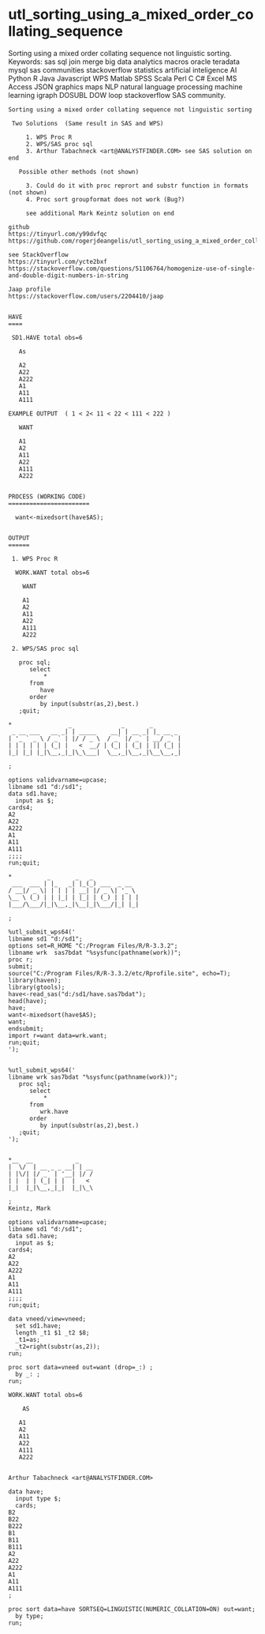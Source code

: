 # utl_sorting_using_a_mixed_order_collating_sequence
Sorting using a mixed order collating sequence not linguistic sorting.  Keywords: sas sql join merge big data analytics macros oracle teradata mysql sas communities stackoverflow statistics artificial inteligence AI Python R Java Javascript WPS Matlab SPSS Scala Perl C C# Excel MS Access JSON graphics maps NLP natural language processing machine learning igraph DOSUBL DOW loop stackoverflow SAS community.

    Sorting using a mixed order collating sequence not linguistic sorting

     Two Solutions  (Same result in SAS and WPS)

         1. WPS Proc R
         2. WPS/SAS proc sql
         3. Arthur Tabachneck <art@ANALYSTFINDER.COM> see SAS solution on end

       Possible other methods (not shown)

         3. Could do it with proc reprort and substr function in formats (not shown)
         4. Proc sort groupformat does not work (Bug?)
                 
         see additional Mark Keintz solution on end
        
    github
    https://tinyurl.com/y99dvfqc
    https://github.com/rogerjdeangelis/utl_sorting_using_a_mixed_order_collating_sequence_not_supported_in_sas

    see StackOverflow
    https://tinyurl.com/ycte2bxf
    https://stackoverflow.com/questions/51106764/homogenize-use-of-single-and-double-digit-numbers-in-string

    Jaap profile
    https://stackoverflow.com/users/2204410/jaap


    HAVE
    ====

     SD1.HAVE total obs=6

       As

       A2
       A22
       A222
       A1
       A11
       A111

    EXAMPLE OUTPUT  ( 1 < 2< 11 < 22 < 111 < 222 )

       WANT

       A1
       A2
       A11
       A22
       A111
       A222


    PROCESS (WORKING CODE)
    =======================

      want<-mixedsort(have$AS);


    OUTPUT
    ======

     1. WPS Proc R

      WORK.WANT total obs=6

        WANT

        A1
        A2
        A11
        A22
        A111
        A222

     2. WPS/SAS proc sql

       proc sql;
          select
              *
          from
             have
          order
             by input(substr(as,2),best.)
       ;quit;

    *                _              _       _
     _ __ ___   __ _| | _____    __| | __ _| |_ __ _
    | '_ ` _ \ / _` | |/ / _ \  / _` |/ _` | __/ _` |
    | | | | | | (_| |   <  __/ | (_| | (_| | || (_| |
    |_| |_| |_|\__,_|_|\_\___|  \__,_|\__,_|\__\__,_|

    ;

    options validvarname=upcase;
    libname sd1 "d:/sd1";
    data sd1.have;
      input as $;
    cards4;
    A2
    A22
    A222
    A1
    A11
    A111
    ;;;;
    run;quit;

    *          _       _   _
     ___  ___ | |_   _| |_(_) ___  _ __
    / __|/ _ \| | | | | __| |/ _ \| '_ \
    \__ \ (_) | | |_| | |_| | (_) | | | |
    |___/\___/|_|\__,_|\__|_|\___/|_| |_|

    ;

    %utl_submit_wps64('
    libname sd1 "d:/sd1";
    options set=R_HOME "C:/Program Files/R/R-3.3.2";
    libname wrk  sas7bdat "%sysfunc(pathname(work))";
    proc r;
    submit;
    source("C:/Program Files/R/R-3.3.2/etc/Rprofile.site", echo=T);
    library(haven);
    library(gtools);
    have<-read_sas("d:/sd1/have.sas7bdat");
    head(have);
    have;
    want<-mixedsort(have$AS);
    want;
    endsubmit;
    import r=want data=wrk.want;
    run;quit;
    ');


    %utl_submit_wps64('
    libname wrk sas7bdat "%sysfunc(pathname(work))";
       proc sql;
          select
              *
          from
             wrk.have
          order
             by input(substr(as,2),best.)
       ;quit;
    ');


    *__  __            _
    |  \/  | __ _ _ __| | __
    | |\/| |/ _` | '__| |/ /
    | |  | | (_| | |  |   <
    |_|  |_|\__,_|_|  |_|\_\

    ;
    Keintz, Mark

    options validvarname=upcase;
    libname sd1 "d:/sd1";
    data sd1.have;
      input as $;
    cards4;
    A2
    A22
    A222
    A1
    A11
    A111
    ;;;;
    run;quit;

    data vneed/view=vneed;
      set sd1.have;
      length _t1 $1 _t2 $8;
      _t1=as;
      _t2=right(substr(as,2));
    run;

    proc sort data=vneed out=want (drop=_:) ;
      by _: ;
    run;

    WORK.WANT total obs=6

        AS

       A1
       A2
       A11
       A22
       A111
       A222


    Arthur Tabachneck <art@ANALYSTFINDER.COM>

    data have;
      input type $;
      cards;
    B2
    B22
    B222
    B1
    B11
    B111
    A2
    A22
    A222
    A1
    A11
    A111
    ;

    proc sort data=have SORTSEQ=LINGUISTIC(NUMERIC_COLLATION=ON) out=want;
      by type;
    run;


